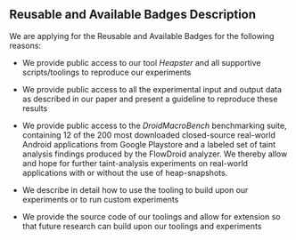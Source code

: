 
## Reusable and Available Badges Description

We are applying for the Reusable and Available Badges for the following reasons:

- We provide public access to our tool _Heapster_ and all supportive scripts/toolings to reproduce our experiments

- We provide public access to all the experimental input and output data as described in our paper and present a guideline to reproduce these results 

- We provide public access to the _DroidMacroBench_ benchmarking suite, containing 12 of the 200 most downloaded closed-source real-world Android applications from Google Playstore and a labeled set of taint analysis findings produced by the FlowDroid analyzer. We thereby allow and hope for further taint-analysis experiments on real-world applications with or without the use of heap-snapshots. 

- We describe in detail how to use the tooling to build upon our experiments or to run custom experiments

- We provide the source code of our toolings and allow for extension so that future research can build upon our toolings and experiments
